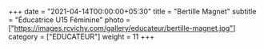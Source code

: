 +++
date = "2021-04-14T00:00:00+05:30"
title = "Bertille Magnet"
subtitle = "Éducatrice U15 Féminine"
photo = ["https://images.rcvichy.com/gallery/educateur/bertille-magnet.jpg"]
category = ["EDUCATEUR"]
weight = 11
+++ 

